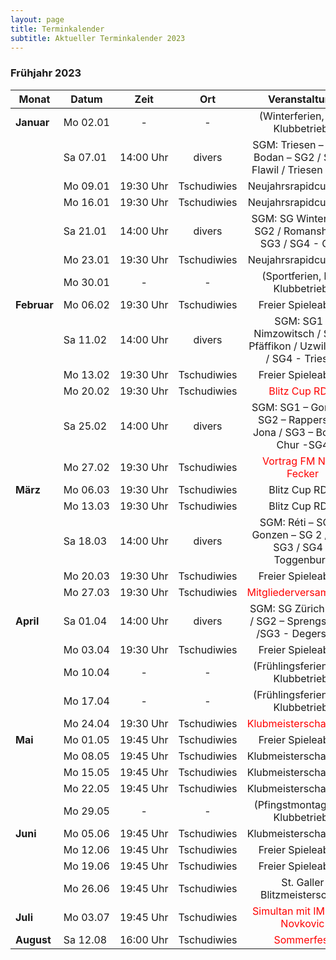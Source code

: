 ```yaml
---
layout: page
title: Terminkalender
subtitle: Aktueller Terminkalender 2023
---
```


### Frühjahr 2023

| Monat                    | Datum                 |          Zeit          |     Ort     |                             Veranstaltung                              |
|--------------------------|-----------------------|:----------------------:|:-----------:|:----------------------------------------------------------------------:|
| <strong>Januar</strong>  | <nobr>Mo 02.01</nobr> |           -            |      -      |                    (Winterferien, kein Klubbetrieb)                    |
|                          | <nobr>Sa 07.01</nobr> | <nobr>14:00 Uhr</nobr> |   divers    |    SGM: Triesen – SG1 / Bodan – SG2 / SG3 – Flawil / Triesen – SG4     |
|                          | <nobr>Mo 09.01</nobr> | <nobr>19:30 Uhr</nobr> | Tschudiwies |                         Neujahrsrapidcup RD 1                          |
|                          | <nobr>Mo 16.01</nobr> | <nobr>19:30 Uhr</nobr> | Tschudiwies |                         Neujahrsrapidcup RD 2                          |
|                          | <nobr>Sa 21.01</nobr> | <nobr>14:00 Uhr</nobr> |   divers    |        SGM: SG Winterthur – SG2 / Romanshorn – SG3 / SG4 - Chur        |
|                          | <nobr>Mo 23.01</nobr> | <nobr>19:30 Uhr</nobr> | Tschudiwies |                         Neujahrsrapidcup RD 3                          |
|                          | <nobr>Mo 30.01</nobr> |           -            |      -      |                    (Sportferien, kein Klubbetrieb)                     |
| <strong>Februar</strong> | <nobr>Mo 06.02</nobr> | <nobr>19:30 Uhr</nobr> | Tschudiwies |                           Freier Spieleabend                           |
|                          | <nobr>Sa 11.02</nobr> | <nobr>14:00 Uhr</nobr> |   divers    | SGM: SG1 – Nimzowitsch / SG2 – Pfäffikon / Uzwil – SG3 / SG4 - Triesen |
|                          | <nobr>Mo 13.02</nobr> | <nobr>19:30 Uhr</nobr> | Tschudiwies |                           Freier Spieleabend                           |
|                          | <nobr>Mo 20.02</nobr> | <nobr>19:30 Uhr</nobr> | Tschudiwies |             <span style="color:red">Blitz Cup RD 1</span>              |
|                          | <nobr>Sa 25.02</nobr> | <nobr>14:00 Uhr</nobr> |   divers    |  SGM: SG1 – Gonzen / SG2 – Rapperswil-Jona / SG3 – Bodan / Chur -SG4   |
|                          | <nobr>Mo 27.02</nobr> | <nobr>19:30 Uhr</nobr> | Tschudiwies |         <span style="color:red">Vortrag FM Noah Fecker</span>          |
| <strong>März</strong>    | <nobr>Mo 06.03</nobr> | <nobr>19:30 Uhr</nobr> | Tschudiwies |                             Blitz Cup RD 2                             |
|                          | <nobr>Mo 13.03</nobr> | <nobr>19:30 Uhr</nobr> | Tschudiwies |                             Blitz Cup RD 3                             |
|                          | <nobr>Sa 18.03</nobr> | <nobr>14:00 Uhr</nobr> |   divers    |    SGM: Réti – SG 1 / Gonzen – SG 2 / Wil – SG3 / SG4 - Toggenburg     |
|                          | <nobr>Mo 20.03</nobr> | <nobr>19:30 Uhr</nobr> | Tschudiwies |                           Freier Spieleabend                           |
|                          | <nobr>Mo 27.03</nobr> | <nobr>19:30 Uhr</nobr> | Tschudiwies |          <span style="color:red">Mitgliederversammlung</span>          |
| <strong>April</strong>   | <nobr>Sa 01.04</nobr> | <nobr>14:00 Uhr</nobr> |   divers    |      SGM: SG Zürich – SG1 / SG2 – Sprengschach /SG3 - Degersheim       |
|                          | <nobr>Mo 03.04</nobr> | <nobr>19:30 Uhr</nobr> | Tschudiwies |                           Freier Spieleabend                           |
|                          | <nobr>Mo 10.04</nobr> |           -            |      -      |                  (Frühlingsferien, kein Klubbetrieb)                   |
|                          | <nobr>Mo 17.04</nobr> |           -            |      -      |                  (Frühlingsferien, kein Klubbetrieb)                   |
|                          | <nobr>Mo 24.04</nobr> | <nobr>19:30 Uhr</nobr> | Tschudiwies |         <span style="color:red">Klubmeisterschaft RD 1</span>          |
| <strong>Mai</strong>     | <nobr>Mo 01.05</nobr> | <nobr>19:45 Uhr</nobr> | Tschudiwies |                           Freier Spieleabend                           |
|                          | <nobr>Mo 08.05</nobr> | <nobr>19:45 Uhr</nobr> | Tschudiwies |                         Klubmeisterschaft RD 2                         |
|                          | <nobr>Mo 15.05</nobr> | <nobr>19:45 Uhr</nobr> | Tschudiwies |                         Klubmeisterschaft RD 3                         |
|                          | <nobr>Mo 22.05</nobr> | <nobr>19:45 Uhr</nobr> | Tschudiwies |                         Klubmeisterschaft RD 4                         |
|                          | <nobr>Mo 29.05</nobr> |           -            |      -      |                   (Pfingstmontag, kein Klubbetrieb)                    |
| <strong>Juni</strong>    | <nobr>Mo 05.06</nobr> | <nobr>19:45 Uhr</nobr> | Tschudiwies |                         Klubmeisterschaft RD 5                         |
|                          | <nobr>Mo 12.06</nobr> | <nobr>19:45 Uhr</nobr> | Tschudiwies |                           Freier Spieleabend                           |
|                          | <nobr>Mo 19.06</nobr> | <nobr>19:45 Uhr</nobr> | Tschudiwies |                           Freier Spieleabend                           |
|                          | <nobr>Mo 26.06</nobr> | <nobr>19:45 Uhr</nobr> | Tschudiwies |                     St. Galler Blitzmeisterschaft                      |
| <strong>Juli</strong>    | <nobr>Mo 03.07</nobr> | <nobr>19:45 Uhr</nobr> | Tschudiwies |     <span style="color:red">Simultan mit IM Milan Novkovic</span>      |
| <strong>August</strong>  | <nobr>Sa 12.08</nobr> | <nobr>16:00 Uhr</nobr> | Tschudiwies |               <span style="color:red">Sommerfest</span>                |
